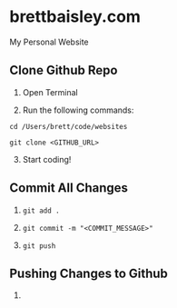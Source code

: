 # brettbaisley.com
My Personal Website


## Clone Github Repo

1. Open Terminal

2. Run the following commands:
```
cd /Users/brett/code/websites

git clone <GITHUB_URL>
```
3. Start coding!

## Commit All Changes

1. `git add .`

2. `git commit -m "<COMMIT_MESSAGE>"`

3. `git push`

## Pushing Changes to Github

1. 
